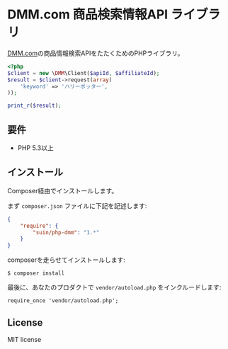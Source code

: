 # DMM.com 商品検索情報API ライブラリ

[DMM.com](http://www.dmm.com/)の商品情報検索APIをたたくためのPHPライブラリ。

```php
<?php
$client = new \DMM\Client($apiId, $affiliateId);
$result = $client->request(array(
	'keyword' => 'ハリーポッター',
));

print_r($result);
```

## 要件

* PHP 5.3以上

## インストール

Composer経由でインストールします。

まず `composer.json` ファイルに下記を記述します:

```json
{
	"require": {
		"suin/php-dmm": "1.*"
	}
}
```

composerを走らせてインストールします:

```
$ composer install
```

最後に、あなたのプロダクトで `vendor/autoload.php` をインクルードします:

```
require_once 'vendor/autoload.php';
```


## License

MIT license